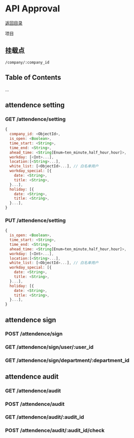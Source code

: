 # API Approval

[返回目录](index.md)

项目

## 挂载点

```
/company/:company_id
```

## Table of Contents

...

## attendence setting

### GET /attendence/setting

```javascript
{
  company_id: <ObjectId>,
  is_open: <Boolean>,
  time_start: <String>,
  time_end: <String>,
  ahead_time: <String[Enum=ten_minute,half_hour,hour]>,
  workday: [<Int>...],
  location:[<String>...],
  white_list: [<ObjectId>...], // 白名单用户
  workday_special: [{
    date: <String>,
    title: <String>,
  }...],
  holiday: [{
    date: <String>,
    title: <String>,
  }...],
}
```

### PUT /attendence/setting

```javascript
{
  is_open: <Boolean>,
  time_start: <String>,
  time_end: <String>,
  ahead_time: <String[Enum=ten_minute,half_hour,hour]>,
  workday: [<Int>...],
  location:[<String>...],
  white_list: [<ObjectId>...], // 白名单用户
  workday_special: [{
    date: <String>,
    title: <String>,
  }...],
  holiday: [{
    date: <String>,
    title: <String>,
  }...],
}
```

## attendence sign

### POST /attendence/sign

### GET /attendence/sign/user/:user_id

### GET /attendence/sign/department/:department_id

## attendence audit

### GET /attendence/audit

### POST /attendence/audit

### GET /attendence/audit/:audit_id

### POST /attendence/audit/:audit_id/check
